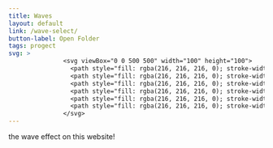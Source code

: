 ```yaml
---
title: Waves
layout: default
link: /wave-select/
button-label: Open Folder
tags: progect
svg: >                     
               <svg viewBox="0 0 500 500" width="100" height="100">
                 <path style="fill: rgba(216, 216, 216, 0); stroke-width: 16px; stroke: rgb(255, 255, 255);" d="M -92.148 405.844 C -92.148 405.844 -5.661 320.453 55.844 321.688 C 117.35 322.923 114.834 362.798 171.264 367.533 C 227.694 372.267 260.192 315.408 304.097 313.427 C 348.002 311.446 497.496 388.924 537.029 389.108"></path>
                 <path style="fill: rgba(216, 216, 216, 0); stroke-width: 16px; stroke: rgb(255, 255, 255);" d="M -142.348 358.306 C -142.348 358.306 44.277 251.937 105.641 253.309 C 167.006 254.681 164.496 298.981 220.797 304.241 C 277.098 309.5 292.889 256.949 336.694 254.749 C 380.499 252.548 503.336 321.981 542.779 322.186"></path>
                 <path style="fill: rgba(216, 216, 216, 0); stroke-width: 16px; stroke: rgb(255, 255, 255);" d="M -74.842 297.29 C -74.842 297.29 39.927 190.355 100.921 191.465 C 161.916 192.574 167.709 250.674 223.67 254.929 C 279.632 259.183 297.805 213.627 341.346 211.847 C 384.886 210.067 545.102 279.113 584.307 279.278"></path>
                 <path style="fill: rgba(216, 216, 216, 0); stroke-width: 16px; stroke: rgb(255, 255, 255);" d="M -38.519 247.597 C -38.519 247.597 55.923 145.998 123.084 147.467 C 190.246 148.937 187.499 196.381 249.119 202.014 C 310.739 207.647 346.225 139.996 394.168 137.639 C 442.111 135.282 605.354 227.466 648.523 227.685"></path>
                 <path style="fill: rgba(216, 216, 216, 0); stroke-width: 16px; stroke: rgb(255, 255, 255);" d="M -138.073 226.874 C -138.073 226.874 73.948 88.92 143.663 90.7 C 213.378 92.479 210.526 149.934 274.489 156.755 C 338.452 163.576 356.392 95.421 406.158 92.567 C 455.924 89.713 595.477 179.763 640.287 180.028"></path>
                 <path style="fill: rgba(216, 216, 216, 0); stroke-width: 16px; stroke: rgb(255, 255, 255);" d="M -139.463 458.812 C -139.463 458.812 -27.2 368.943 32.462 369.875 C 92.125 370.808 97.792 419.636 152.531 423.211 C 207.271 426.787 225.047 388.501 267.637 387.005 C 310.228 385.509 466.945 443.536 505.294 443.675"></path>
               </svg>  
---
```

the wave effect on this website!
